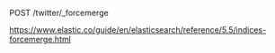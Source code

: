 POST /twitter/_forcemerge

https://www.elastic.co/guide/en/elasticsearch/reference/5.5/indices-forcemerge.html
